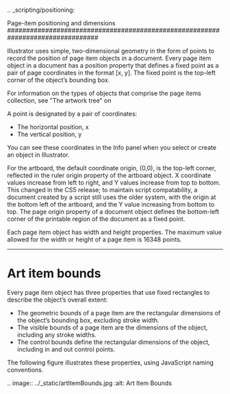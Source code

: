 .. _scripting/positioning:

Page-item positioning and dimensions
################################################################################

Illustrator uses simple, two-dimensional geometry in the form of points to record the position of page item objects in a document. Every page item object in a document has a position property that
defines a fixed point as a pair of page coordinates in the format [x, y]. The fixed point is the top-left corner of the object’s bounding box.

For information on the types of objects that comprise the page items collection, see "The artwork tree" on

A point is designated by a pair of coordinates:

- The horizontal position, x
- The vertical position, y

You can see these coordinates in the Info panel when you select or create an object in Illustrator.

For the artboard, the default coordinate origin, (0,0), is the top-left corner, reflected in the ruler origin property of the artboard object. X coordinate values increase from left to right, and Y values increase from top to bottom. This changed in the CS5 release; to maintain script compatability, a document created by a script still uses the older system, with the origin at the bottom left of the artboard, and the Y value increasing from bottom to top. The page origin property of a document object defines the bottom-left corner of the printable region of the document as a fixed point.

Each page item object has width and height properties. The maximum value allowed for the width or height of a page item is 16348 points.

----

Art item bounds
================================================================================

Every page item object has three properties that use fixed rectangles to describe the object’s overall extent:

- The geometric bounds of a page item are the rectangular dimensions of the object’s bounding box, excluding stroke width.
- The visible bounds of a page item are the dimensions of the object, including any stroke widths.
- The control bounds define the rectangular dimensions of the object, including in and out control points.

The following figure illustrates these properties, using JavaScript naming conventions.

.. image:: ../_static/artItemBounds.jpg
   :alt: Art Item Bounds
